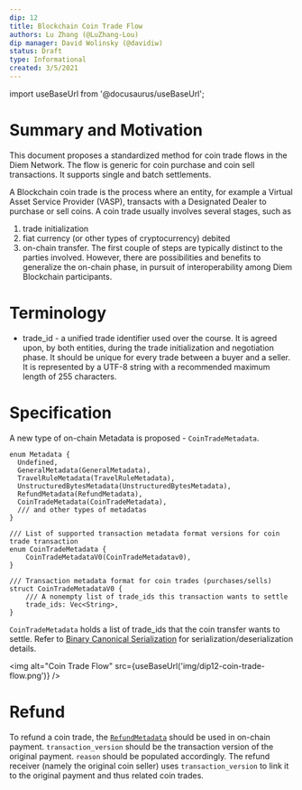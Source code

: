 ```yaml
---
dip: 12
title: Blockchain Coin Trade Flow
authors: Lu Zhang (@LuZhang-Lou)
dip manager: David Wolinsky (@davidiw)
status: Draft
type: Informational
created: 3/5/2021
---
```


import useBaseUrl from '@docusaurus/useBaseUrl';

# Summary and Motivation
This document proposes a standardized method for coin trade flows in the Diem Network. The flow is generic for coin purchase and coin sell transactions. It supports single and batch settlements.

A Blockchain coin trade is the process where an entity, for example a Virtual Asset Service Provider (VASP), transacts with a Designated Dealer to purchase or sell coins. A coin trade usually involves several stages, such as
  1. trade initialization
  2. fiat currency (or other types of cryptocurrency) debited
  3. on-chain transfer.
 The first couple of steps are typically distinct to the parties involved. However, there are possibilities and benefits to generalize the on-chain phase, in pursuit of interoperability among Diem Blockchain participants.

# Terminology
* trade_id - a unified trade identifier used over the course. It is agreed upon, by both entities, during the trade initialization and negotiation phase. It should be unique for every trade between a buyer and a seller. It is represented by a UTF-8 string with a recommended maximum length of 255 characters.

# Specification
A new type of on-chain Metadata is proposed - `CoinTradeMetadata`.

```
enum Metadata {
  Undefined,
  GeneralMetadata(GeneralMetadata),
  TravelRuleMetadata(TravelRuleMetadata),
  UnstructuredBytesMetadata(UnstructuredBytesMetadata),
  RefundMetadata(RefundMetadata),
  CoinTradeMetadata(CoinTradeMetadata),
  /// and other types of metadatas
}

/// List of supported transaction metadata format versions for coin trade transaction
enum CoinTradeMetadata {
    CoinTradeMetadataV0(CoinTradeMetadatav0),
}

/// Transaction metadata format for coin trades (purchases/sells)
struct CoinTradeMetadataV0 {
    /// A nonempty list of trade_ids this transaction wants to settle
    trade_ids: Vec<String>,
}
```

`CoinTradeMetadata` holds a list of trade_ids that the coin transfer wants to settle. Refer to [Binary Canonical Serialization](https://github.com/diem/bcs#binary-canonical-serialization-bcs) for serialization/deserialization details.

<img alt="Coin Trade Flow" src={useBaseUrl('img/dip12-coin-trade-flow.png')} />

# Refund

To refund a coin trade, the [`RefundMetadata`](https://github.com/diem/dip/blob/master/dips/dip-4.md#refunds) should be used in on-chain payment. `transaction_version` should be the transaction version of the original payment. `reason` should be populated accordingly. The refund receiver (namely the original coin seller)  uses `transaction_version` to link it to the original payment and thus related coin trades.
